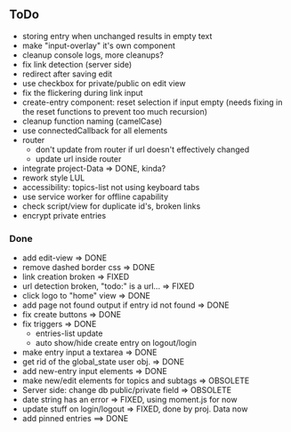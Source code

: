 ## ToDo

* storing entry when unchanged results in empty text
* make "input-overlay" it's own component
* cleanup console logs, more cleanups?
* fix link detection (server side)
* redirect after saving edit
* use checkbox for private/public on edit view
* fix the flickering during link input
* create-entry component: reset selection if input empty
  (needs fixing in the reset functions to prevent too much recursion)
* cleanup function naming (camelCase)
* use connectedCallback for all elements
* router
  - don't update from router if url doesn't effectively changed
  - update url inside router
* integrate project-Data => DONE, kinda?
* rework style LUL
* accessibility: topics-list not using keyboard tabs
* use service worker for offline capability
* check script/view for duplicate id's, broken links
* encrypt private entries

### Done

* add edit-view => DONE
* remove dashed border css => DONE
* link creation broken => FIXED
* url detection broken, "todo:" is a url... => FIXED
* click logo to "home" view => DONE
* add page not found output if entry id not found => DONE
* fix create buttons => DONE
* fix triggers => DONE
  - entries-list update
  - auto show/hide create entry on logout/login
* make entry input a textarea => DONE
* get rid of the global_state user obj. => DONE
* add new-entry input elements => DONE
* make new/edit elements for topics and subtags => OBSOLETE
* Server side: change db public/private field => OBSOLETE
* date string has an error => FIXED, using moment.js for now
* update stuff on login/logout => FIXED, done by proj. Data now
* add pinned entries ==> DONE
